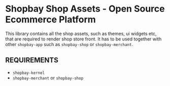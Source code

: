 Shopbay Shop Assets - Open Source Ecommerce Platform  
=======================================

This library contains all the shop assets, such as themes, ui widgets etc, that are required to render shop store front.
It has to be used together with other `shopbay-app` such as `shopbay-shop` or `shopbay-merchant`.

REQUIREMENTS
------------
* `shopbay-kernel`
* `shopbay-merchant` or `shopbay-shop`

